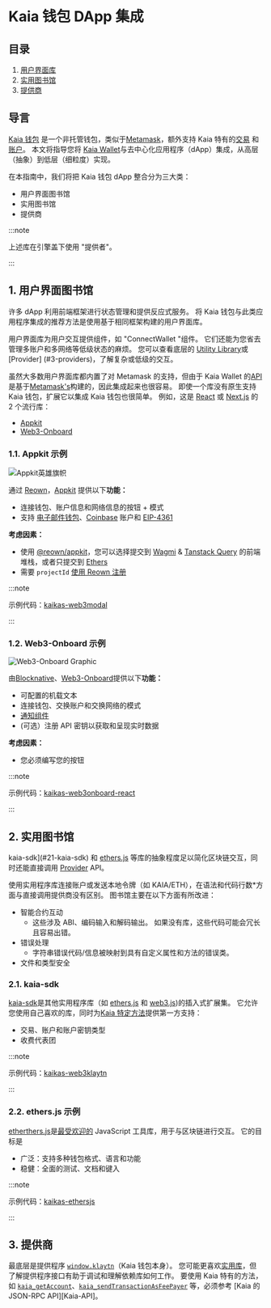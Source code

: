 # Kaia 钱包 DApp 集成

## 目录

1. [用户界面库](#1-ui-libraries)
2. [实用图书馆](#2-utility-libraries)
3. [提供商](#3-providers)

## 导言

[Kaia 钱包](https://docs.kaiawallet.io) 是一个非托管钱包，类似于[Metamask](https://metamask.io)，额外支持 Kaia 特有的[交易](https://docs.kaia.io/learn/transactions) 和[账户](https://docs.kaia.io/learn/accounts)。 本文将指导您将 [Kaia Wallet](https://docs.kaiawallet.io)与去中心化应用程序（dApp）集成，从高层（抽象）到低层（细粒度）实现。

在本指南中，我们将把 Kaia 钱包 dApp 整合分为三大类：

- 用户界面图书馆
- 实用图书馆
- 提供商

:::note

上述库在引擎盖下使用 "提供者"。

:::

## 1. 用户界面图书馆

许多 dApp 利用前端框架进行状态管理和提供反应式服务。 将 Kaia 钱包与此类应用程序集成的推荐方法是使用基于相同框架构建的用户界面库。

用户界面库为用户交互提供组件，如 "ConnectWallet "组件。 它们还能为您省去管理多账户和多网络等低级状态的麻烦。 您可以查看底层的 [Utility Library](#2-utility-libraries)或 [Provider] (#3-providers)，了解复杂或低级的交互。

虽然大多数用户界面库都内置了对 Metamask 的支持，但由于 Kaia Wallet 的[API](https://docs.kaia.io/references/json-rpc/kaia/account-created/)是基于[Metamask's](https://docs.metamask.io/wallet/reference/json-rpc-api)构建的，因此集成起来也很容易。 即使一个库没有原生支持 Kaia 钱包，扩展它以集成 Kaia 钱包也很简单。 例如，这是 [React](https://react.dev) 或 [Next.js](https://nextjs.org) 的 2 个流行库：

- [Appkit](#1.1-appkit-example)
- [Web3-Onboard](#1.2-web3-onboard-example)

### 1.1. Appkit 示例

![Appkit英雄旗帜](/img/build/tutorials/appkit-reown.png)

通过 [Reown](https://reown.com/)，[Appkit](https://docs.reown.com/appkit/overview) 提供以下**功能：**

- 连接钱包、账户信息和网络信息的按钮 + 模式
- 支持 [电子邮件钱包](https://docs.reown.com/appkit/authentication/socials)、[Coinbase](https://www.coinbase.com) 账户和 [EIP-4361](https://docs.reown.com/appkit/authentication/one-click-auth)

**考虑因素：**

- 使用 [@reown/appkit](https://www.npmjs.com/package/@reown/appkit)，您可以选择提交到 [Wagmi](https://wagmi.sh) & [Tanstack Query](https://tanstack.com/query) 的前端堆栈，或者只提交到 [Ethers](https://docs.ethers.org/v6/)
- 需要 `projectId` [使用 Reown 注册](https://cloud.walletconnect.com/sign-in)

:::note

示例代码：[kaikas-web3modal](https://github.com/kaiachain/kaia-dapp-mono/blob/main/examples/3rd-integration-examples/kaikas.md)

:::

### 1.2. Web3-Onboard 示例

![Web3-Onboard Graphic](https://onboard.blocknative.com/_app/immutable/assets/connect-modal.b7439c5e.svg)

由[Blocknative](https://www.blocknative.com)、[Web3-Onboard](https://onboard.blocknative.com)提供以下**功能：**

- 可配置的机载文本
- 连接钱包、交换账户和交换网络的模式
- [通知组件](https://onboard.blocknative.com/docs/modules/core#customnotification)
- (可选）注册 API 密钥以获取和呈现实时数据

**考虑因素：**

- 您必须编写您的按钮

:::note

示例代码：[kaikas-web3onboard-react](https://github.com/kaiachain/kaia-dapp-mono/blob/main/examples/3rd-integration-examples/web3Onboard.md)

:::

## 2. 实用图书馆

kaia-sdk](#21-kaia-sdk) 和 [ethers.js](#22-ethersjs-example) 等库的抽象程度足以简化区块链交互，同时还能直接调用 [Provider](#3-providers) API。

使用实用程序库连接账户或发送本地令牌（如 KAIA/ETH），在语法和代码行数\*方面与直接调用提供商没有区别。 图书馆主要在以下方面有所改进：

- 智能合约互动
  - 这些涉及 ABI、编码输入和解码输出。 如果没有库，这些代码可能会冗长且容易出错。
- 错误处理
  - 字符串错误代码/信息被映射到具有自定义属性和方法的错误类。
- 文件和类型安全

### 2.1. kaia-sdk

[kaia-sdk](https://github.com/kaiachain/kaia-sdk)是其他实用程序库（如 [ethers.js](https://docs.ethers.io/v6) 和 [web3.js](https://web3js.org))的插入式扩展集。 它允许您使用自己喜欢的库，同时为[Kaia 特定方法](https://docs.kaia.io/references/json-rpc/kaia/account-created/)提供第一方支持：

- 交易、账户和账户密钥类型
- 收费代表团

:::note

示例代码：[kaikas-web3klaytn](https://github.com/kaiachain/kaia-dapp-mono/blob/main/examples/3rd-integration-examples/kaikas.md)

:::

### 2.2. ethers.js 示例

[etherthers.js](https://docs.ethers.io/v6)是[最受欢迎的](https://npmtrends.com/web3klaytn-vs-ethers-vs-viem-vs-web3) JavaScript 工具库，用于与区块链进行交互。 它的目标是

- 广泛：支持多种钱包格式、语言和功能
- 稳健：全面的测试、文档和键入

:::note

示例代码：[kaikas-ethersjs](https://github.com/kaiachain/kaia-dapp-mono/blob/main/examples/3rd-integration-examples/ethers-js.md)

:::

## 3. 提供商

最底层是提供程序 [`window.klaytn`](https://docs.kaiawallet.io/02_api_reference/01_klaytn_provider)（Kaia 钱包本身）。 您可能更喜欢[实用库](#2-utility-libraries)，但了解提供程序接口有助于调试和理解依赖库如何工作。 要使用 Kaia 特有的方法，如 [`kaia_getAccount`](https://docs.kaia.io/references/json-rpc/kaia/get-account/)、[`kaia_sendTransactionAsFeePayer`](https://docs.kaia.io/references/json-rpc/kaia/send-transaction-as-fee-payer/) 等，必须参考 [Kaia 的 JSON-RPC API][Kaia-API]。
